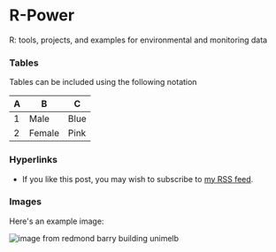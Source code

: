 R-Power
=======

R: tools, projects, and examples for environmental and monitoring data


### Tables
Tables can be included using the following notation
 
A | B | C
--- | --- | ---
1 | Male | Blue
2 | Female | Pink
 
### Hyperlinks
 
* If you like this post, you may wish to subscribe to [my RSS feed](http://feeds.feedburner.com/jeromyanglim).
 
### Images
Here's an example image:
 
![image from redmond barry building unimelb](http://i.imgur.com/RVNmr.jpg)
